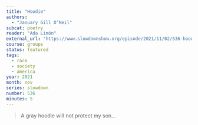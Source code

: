 ```yaml
---
title: "Hoodie"
authors:
  - "January Gill O’Neil"
subcat: poetry
reader: "Ada Limón"
external_url: "https://www.slowdownshow.org/episode/2021/11/02/536-hoodie"
course: groups
status: featured
tags:
  - race
  - society
  - america
year: 2021
month: nov
series: slowdown
number: 536
minutes: 5
---
```


> A gray hoodie will not protect my son...

